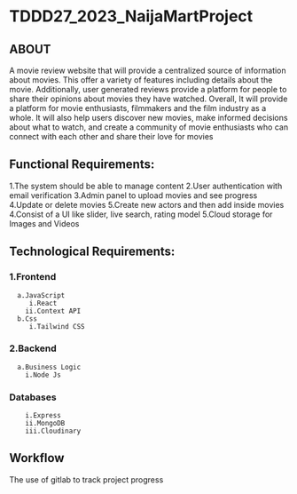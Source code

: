 # TDDD27_2023_NaijaMartProject

## ABOUT
A movie review website that will provide a centralized source of information about movies. This offer a variety of features including details about the movie. Additionally, user generated reviews provide a platform for people to share their opinions about movies they have watched.
Overall, It will provide a platform for movie enthusiasts, filmmakers and the film industry as a whole. It will also help users discover new movies, make informed decisions about what to watch, and create a community of movie enthusiasts who can connect with each other and share their love for movies

## Functional Requirements:
1.The system should be able to manage content
2.User authentication with email verification
3.Admin panel to upload movies and see progress
4.Update or delete movies
5.Create new actors and then add inside movies
4.Consist of a UI like slider, live search, rating model
5.Cloud storage for Images and Videos

## Technological Requirements:
### 1.Frontend
      a.JavaScript
         i.React
        ii.Context API
      b.Css
         i.Tailwind CSS
### 2.Backend
      a.Business Logic
        i.Node Js
###  Databases
        i.Express
        ii.MongoDB
        iii.Cloudinary

## Workflow
The use of gitlab to track project progress
